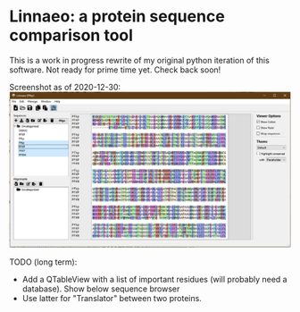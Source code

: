 # Linnaeo: a protein sequence comparison tool

This is a work in progress rewrite of my original python iteration of this software. Not ready for prime time yet. Check back soon!
 
 Screenshot as of 2020-12-30:
 ![](resources/images/example_2020-12-30.png?raw=true "Screenshot")
 
 TODO (long term): 
  * Add a QTableView with a list of important residues (will probably need a database). Show below sequence browser
  * Use latter for "Translator" between two proteins. 
